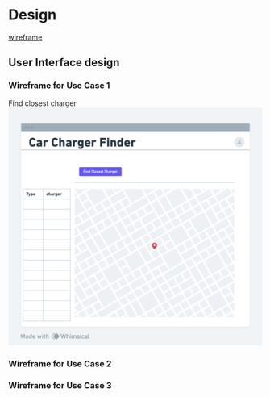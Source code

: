 # Design

[wireframe](https://whimsical.com/car-charger-finder-NUFyVrBWPRM2LNXFvTtVC4)

## User Interface design
### Wireframe for Use Case 1
Find closest charger
![Wireframe](Images/wireframeUC1.png)


### Wireframe for Use Case 2


### Wireframe for Use Case 3

